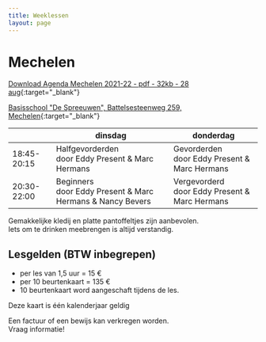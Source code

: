 ```yaml
---
title: Weeklessen
layout: page
---
```


<!-- <link rel="stylesheet" href="https://unpkg.com/leaflet@1.4.0/dist/leaflet.css"
  integrity="sha512-puBpdR0798OZvTTbP4A8Ix/l+A4dHDD0DGqYW6RQ+9jxkRFclaxxQb/SJAWZfWAkuyeQUytO7+7N4QKrDh+drA=="
  crossorigin=""/>
<script src="https://unpkg.com/leaflet@1.4.0/dist/leaflet.js"
  integrity="sha512-QVftwZFqvtRNi0ZyCtsznlKSWOStnDORoefr1enyq5mVL4tmKB3S/EnC3rRJcxCPavG10IcrVGSmPh6Qw5lwrg=="
  crossorigin=""></script> -->

<!-- <link rel="stylesheet" href="https://unpkg.com/leaflet@1.7.1/dist/leaflet.css"
  integrity="sha512-xodZBNTC5n17Xt2atTPuE1HxjVMSvLVW9ocqUKLsCC5CXdbqCmblAshOMAS6/keqq/sMZMZ19scR4PsZChSR7A=="
  crossorigin=""/>
<script src="https://unpkg.com/leaflet@1.7.1/dist/leaflet.js"
  integrity="sha512-XQoYMqMTK8LvdxXYG3nZ448hOEQiglfqkJs1NOQV44cWnUrBc8PkAOcXy20w0vlaXaVUearIOBhiXZ5V3ynxwA=="
  crossorigin=""></script> -->

# Mechelen

[Download Agenda Mechelen 2021-22 - pdf - 32kb - 28 aug](/flyers/Mechelen_2021-22.pdf){:target="_blank"}  

[Basisschool "De Spreeuwen", Battelsesteenweg 259, Mechelen](https://goo.gl/maps/nJ4emVbPqgHkvgBR6){:target="_blank"}  

<table>
<thead>
<tr>
	<th>&nbsp;</th>
	<th>dinsdag</th>
	<th>donderdag</th>
</tr>
</thead>
<tbody>
<tr>
	<td>18:45-20:15</td>
	<td>Halfgevorderden <br>door Eddy Present &amp; Marc Hermans</td>
	<td>Gevorderden <br>door Eddy Present &amp; Marc Hermans</td>
</tr>
<tr>
	<td>20:30-22:00</td>
	<td>Beginners <br>door Eddy Present &amp; Marc Hermans &amp; Nancy Bevers</td>
	<td>Vergevorderd <br>door Eddy Present &amp; Marc Hermans</td>
</tr>
</tbody>
</table>


<!-- 
# Grimbergen
[Download Agenda Grimbergen 2020-21 - pdf - 46kb](/flyers/Grimbergen_2020-21.pdf){:target="_blank"}  

[Charleroyhoeve, Lierbaan, Grimbergen](https://goo.gl/maps/zuG3MTbFtg82){:target="_blank"}  


<table>
<thead>
<tr>
	<th>&nbsp;</th>
	<th>maandag</th>
	<th>woensdag</th>
	<th>vrijdag</th>
</tr>
</thead>
<tbody>
<tr>
	<td>13:30-15:00</td>
	<td>&nbsp;</td>
	<td>&nbsp;</td>
	<td>Vergevorderd <br>door Eddy Present &amp; Anne-Marie Van den Bossche</td>
</tr>
<tr>
	<td>15:15-16:30</td>
	<td>&nbsp;</td>
	<td>&nbsp;</td>
	<td>Beginners (1° deel)<br>door Anne-Marie Van den Bossche</td>
</tr> 
<tr>
	<td>18:45-20:15</td>
	<td>Vergevorderd  <br>door Anne-Marie Van den Bossche</td>
	<td>Vergevorderd <br>door Nancy Bevers</td>
	<td>Halfgevorderd (2° deel)<br>door Anne-Marie Van den Bossche</td>
</tr>
<tr>
	<td>20:30-22:00</td>
	<td>Gevorderden (3° deel)<br>door Anne-Marie Van den Bossche </td>
	<td>Beginners (1° deel)<br>door Nancy Bevers</td>
	<td>Vergevorderd <br>door Eddy Present &amp; Anne-Marie Van den Bossche</td>
</tr>
</tbody>
</table>
 -->

Gemakkelijke kledij en platte pantoffeltjes zijn aanbevolen.  
Iets om te drinken meebrengen is altijd verstandig.

## Lesgelden (BTW inbegrepen)
* per les van 1,5 uur = 15 &euro;
* per 10 beurtenkaart = 135 &euro; 
* 10 beurtenkaart word aangeschaft tijdens de les.


Deze kaart is één kalenderjaar geldig

Een factuur of een bewijs kan verkregen worden.  
Vraag informatie!

<!-- 
<div id="mapid" style="width: 100%; height: 400px;"></div>
<script>
	var mymap = L.map('mapid').setView([50.9889,4.3807], 11);

	L.tileLayer('https://api.tiles.mapbox.com/v4/{id}/{z}/{x}/{y}.png?access_token={accessToken}', {
		attribution: 'Map data &copy; <a href="https://www.openstreetmap.org/">OpenStreetMap</a> contributors, <a href="https://creativecommons.org/licenses/by-sa/2.0/">CC-BY-SA</a>, Imagery © <a href="https://www.mapbox.com/">Mapbox</a>',
		maxZoom: 18,
		id: 'mapbox.streets',
		accessToken: 'pk.eyJ1Ijoiam9hY2hpbXZkaCIsImEiOiJjanR4MDh5b2oyNm5zNDRsbGF6cTM5bzh1In0.OpFnYagI-skcvKS3OxC65w'
	}).addTo(mymap);

	// var markerGrimbergen = L.marker([50.93568, 4.37484]).addTo(mymap);
	//markerGrimbergen.bindPopup("Charleroyhoeve, Lierbaan, Grimbergen").openPopup(); 

	var markerMechelen = L.marker([51.03067, 4.45947]).addTo(mymap);
	markerMechelen.bindPopup("Basisschool De Spreeuwen, Battelsesteenweg 259, Mechelen").openPopup();
</script> -->
